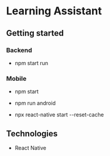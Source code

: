 # Learning Assistant

## Getting started

### Backend

- npm start run

### Mobile

- npm start 

- npm run android

- npx react-native start --reset-cache

## Technologies

- React Native

